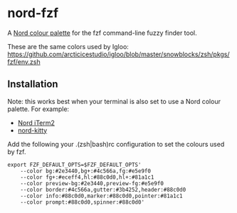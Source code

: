 # nord-fzf

A [Nord colour palette](https://www.nordtheme.com/) for the fzf command-line fuzzy finder tool.

These are the same colors used by Igloo: https://github.com/arcticicestudio/igloo/blob/master/snowblocks/zsh/pkgs/fzf/env.zsh

## Installation

Note: this works best when your terminal is also set to use a Nord colour palette. For example:

* [Nord iTerm2](https://github.com/arcticicestudio/nord-iterm2.git)
* [nord-kitty](https://github.com/connorholyday/nord-kitty)

Add the following your .(zsh|bash)rc configuration to set the colours used by fzf.

```
export FZF_DEFAULT_OPTS=$FZF_DEFAULT_OPTS'
    --color bg:#2e3440,bg+:#4c566a,fg:#e5e9f0
    --color fg+:#eceff4,hl:#88c0d0,hl+:#81a1c1
    --color preview-bg:#2e3440,preview-fg:#e5e9f0
    --color border:#4c566a,gutter:#3b4252,header:#88c0d0
    --color info:#88c0d0,marker:#88c0d0,pointer:#81a1c1
    --color prompt:#88c0d0,spinner:#88c0d0'
```
